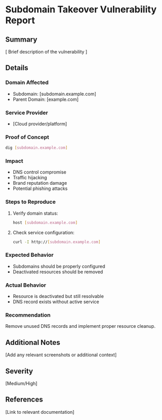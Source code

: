 # Subdomain Takeover Vulnerability Report

## Summary
[ Brief description of the vulnerability ]

## Details
### Domain Affected
- Subdomain: [subdomain.example.com]
- Parent Domain: [example.com]

### Service Provider
- [Cloud provider/platform]

### Proof of Concept
```bash
dig [subdomain.example.com]
```

### Impact
- DNS control compromise
- Traffic hijacking
- Brand reputation damage
- Potential phishing attacks

### Steps to Reproduce
1. Verify domain status:
   ```bash
   host [subdomain.example.com]
   ```
2. Check service configuration:
   ```bash
   curl -I http://[subdomain.example.com]
   ```

### Expected Behavior
- Subdomains should be properly configured
- Deactivated resources should be removed

### Actual Behavior
- Resource is deactivated but still resolvable
- DNS record exists without active service

### Recommendation
Remove unused DNS records and implement proper resource cleanup.

## Additional Notes
[Add any relevant screenshots or additional context]

## Severity
[Medium/High]

## References
[Link to relevant documentation]